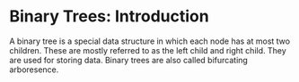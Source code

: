 # Binary Trees: Introduction

A binary tree is a special data structure in which each node has at most two children. These are mostly referred to as the left child and right child. They are used for storing data. Binary trees are also called bifurcating arboresence. 
